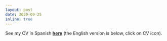```yaml
---
layout: post
date: 2020-09-25
inline: true
---
```


See my CV in Spanish <a href="/CV-Spanish/CV-Carla-Cisternas.pdf"><strong>here</strong></a> (the English version is below, click on CV icon).
